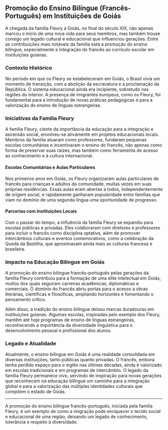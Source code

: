 ## Promoção do Ensino Bilíngue (Francês-Português) em Instituições de Goiás

A chegada da família Fleury a Goiás, no final do século XIX, não apenas marcou o início de uma nova vida para seus membros, mas também trouxe consigo um legado cultural e educacional que influenciou gerações. Entre as contribuições mais notáveis da família está a promoção do ensino bilíngue, especialmente a integração do francês ao currículo escolar em instituições goianas.

### Contexto Histórico

No período em que os Fleury se estabeleceram em Goiás, o Brasil vivia um momento de transição, com a abolição da escravatura e a proclamação da República. O sistema educacional ainda era incipiente, sobretudo nas regiões do interior. A presença de imigrantes europeus, como os Fleury, foi fundamental para a introdução de novas práticas pedagógicas e para a valorização do ensino de línguas estrangeiras.

### Iniciativas da Família Fleury

A família Fleury, ciente da importância da educação para a integração e ascensão social, envolveu-se ativamente em projetos educacionais locais. Membros da família atuaram como professores, fundaram pequenas escolas comunitárias e incentivaram o ensino do francês, não apenas como forma de preservar suas raízes, mas também como ferramenta de acesso ao conhecimento e à cultura internacional.

#### Escolas Comunitárias e Aulas Particulares

Nos primeiros anos em Goiás, os Fleury organizaram aulas particulares de francês para crianças e adultos da comunidade, muitas vezes em suas próprias residências. Essas aulas eram abertas a todos, independentemente de origem social, e rapidamente ganharam popularidade entre famílias que viam no domínio de uma segunda língua uma oportunidade de progresso.

#### Parcerias com Instituições Locais

Com o passar do tempo, a influência da família Fleury se expandiu para escolas públicas e privadas. Eles colaboraram com diretores e professores para incluir o francês como disciplina optativa, além de promover intercâmbios culturais e eventos comemorativos, como a celebração da Queda da Bastilha, que aproximavam ainda mais as culturas francesa e brasileira.

### Impacto na Educação Bilíngue em Goiás

A promoção do ensino bilíngue francês-português pelas gerações da família Fleury contribuiu para a formação de uma elite intelectual em Goiás, muitos dos quais seguiram carreiras acadêmicas, diplomáticas e comerciais. O domínio do francês abriu portas para o acesso a obras literárias, científicas e filosóficas, ampliando horizontes e fomentando o pensamento crítico.

Além disso, a tradição do ensino bilíngue deixou marcas duradouras em instituições goianas. Algumas escolas, inspiradas pelo exemplo dos Fleury, mantêm até hoje programas de ensino de línguas estrangeiras, reconhecendo a importância da diversidade linguística para o desenvolvimento pessoal e profissional dos alunos.

### Legado e Atualidade

Atualmente, o ensino bilíngue em Goiás é uma realidade consolidada em diversas instituições, tanto públicas quanto privadas. O francês, embora tenha perdido espaço para o inglês nas últimas décadas, ainda é valorizado em escolas tradicionais e em programas de intercâmbio. O legado da família Fleury permanece vivo, servindo de inspiração para novas gerações que reconhecem na educação bilíngue um caminho para a integração global e para a valorização das múltiplas identidades culturais que compõem o estado de Goiás.

---

A promoção do ensino bilíngue francês-português, iniciada pela família Fleury, é um exemplo de como a imigração pode enriquecer o tecido social e educacional de uma região, deixando um legado de conhecimento, tolerância e respeito à diversidade.